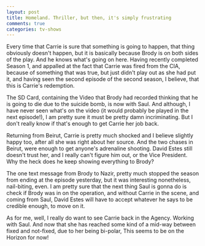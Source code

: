 ```yaml
---
layout: post
title: Homeland. Thriller, but then, it's simply frustrating
comments: true
categories: tv-shows
---
```


Every time that Carrie is sure that something is going to happen, that thing obviously doesn't happen, but it is basically because Brody is on both sides of the play. And he knows what's going on here. Having recently completed Season 1, and appalled at the fact that Carrie was fired from the CIA, because of something that was true, but just didn't play out as she had put it, and having seen the second episode of the second season, I believe, that this is Carrie's redemption. 

The SD Card, containing the Video that Brody had recorded thinking that he is going to die due to the suicide bomb, is now with Saul. And although, I have never seen what's on the video (it would probably be played in the next episode!), I am pretty sure it must be pretty damn incriminating. But I don't really know if that's enough to get Carrie her job back. 

Returning from Beirut, Carrie is pretty much shocked and I believe slightly happy too, after all she was right about her source. And the two chases in Beirut, were enough to get anyone's adrenaline shooting. David Estes still doesn't trust her, and I really can't figure him out, or the Vice President. Why the heck does he keep showing everything to Brody?

The one text message from Brody to Nazir, pretty much stopped the season from ending at the episode yesterday, but it was interesting nonetheless, nail-biting, even. I am pretty sure that the next thing Saul is gonna do is check if Brody was in on the operation, and without Carrie in the scene, and coming from Saul, David Estes will have to accept whatever he says to be credible enough, to move on it.

As for me, well, I really do want to see Carrie back in the Agency. Working with Saul. And now that she has reached some kind of a mid-way between fixed and not-fixed, due to her being bi-polar, This seems to be on the Horizon for now!
